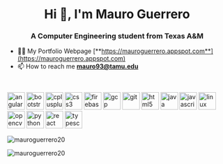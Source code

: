 <h1 align="center">Hi 👋, I'm Mauro Guerrero</h1>
<h3 align="center">A Computer Engineering student from Texas A&M</h3>

- 👨‍💻 My Portfolio Webpage [**https://mauroguerrero.appspot.com**](https://mauroguerrero.appspot.com)
- 📫 How to reach me **mauro93@tamu.edu** 

<br />

<p align="left">
<img src="https://devicons.github.io/devicon/devicon.git/icons/angularjs/angularjs-original.svg" alt="angularjs" width="40" height="40"/>

<img src="https://devicons.github.io/devicon/devicon.git/icons/bootstrap/bootstrap-plain.svg" alt="bootstrap" width="40" height="40"/>

<img src="https://devicons.github.io/devicon/devicon.git/icons/cplusplus/cplusplus-original.svg" alt="cplusplus" width="40" height="40"/>

<img src="https://devicons.github.io/devicon/devicon.git/icons/css3/css3-original-wordmark.svg" alt="css3" width="40" height="40"/>

<img src="https://www.vectorlogo.zone/logos/firebase/firebase-icon.svg" alt="firebase" width="40" height="40"/>

<img src="https://www.vectorlogo.zone/logos/google_cloud/google_cloud-icon.svg" alt="gcp" width="40" height="40"/>

<img src="https://www.vectorlogo.zone/logos/git-scm/git-scm-icon.svg" alt="git" width="40" height="40"/>

<img src="https://devicons.github.io/devicon/devicon.git/icons/html5/html5-original-wordmark.svg" alt="html5" width="40" height="40"/>

<img src="https://devicons.github.io/devicon/devicon.git/icons/java/java-original-wordmark.svg" alt="java" width="40" height="40"/>

<img src="https://devicons.github.io/devicon/devicon.git/icons/javascript/javascript-original.svg" alt="javascript" width="40" height="40"/>

<img src="https://devicons.github.io/devicon/devicon.git/icons/linux/linux-original.svg" alt="linux" width="40" height="40"/> 

<img src="https://www.vectorlogo.zone/logos/opencv/opencv-icon.svg" alt="opencv" width="40" height="40"/>

<img src="https://devicons.github.io/devicon/devicon.git/icons/python/python-original.svg" alt="python" width="40" height="40"/>

<img src="https://devicons.github.io/devicon/devicon.git/icons/react/react-original-wordmark.svg" alt="react" width="40" height="40"/>

<img src="https://devicons.github.io/devicon/devicon.git/icons/typescript/typescript-original.svg" alt="typescript" width="40" height="40"/>
</p>

<p><img align="center" src="https://github-readme-stats.vercel.app/api?username=mauroguerrero20&show_icons=true" alt="mauroguerrero20" /></p>

<p><img align="left" src="https://github-readme-stats.vercel.app/api/top-langs/?username=mauroguerrero20&layout=compact&hide=html" alt="mauroguerrero20" /></p>
